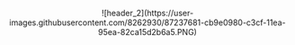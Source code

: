 <p align="center">
![header_2](https://user-images.githubusercontent.com/8262930/87237681-cb9e0980-c3cf-11ea-95ea-82ca15d2b6a5.PNG)
</p>
<!--
**fabiomotta0311/fabiomotta0311** is a ✨ _special_ ✨ repository because its `README.md` (this file) appears on your GitHub profile.

Here are some ideas to get you started:

- 🔭 I’m currently working on ...
- 🌱 I’m currently learning ...
- 👯 I’m looking to collaborate on ...
- 🤔 I’m looking for help with ...
- 💬 Ask me about ...
- 📫 How to reach me: ...
- 😄 Pronouns: ...
- ⚡ Fun fact: ...
-->

